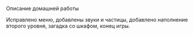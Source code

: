 Описание домашней работы

Исправлено меню, добавлены звуки и частицы, добавлено наполнение второго уровня, загадка со шкафом, конец игры.